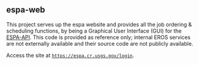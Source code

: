 ## espa-web
This project serves up the espa website and provides all the job ordering &
scheduling functions, by being a Graphical User Interface (GUI) for the [ESPA-API](https://github.com/USGS-EROS/espa-api). 
This code is provided as reference only; internal EROS services are not externally available and their source code are not publicly available.

Access the site at [`https://espa.cr.usgs.gov/login`](https://espa.cr.usgs.gov/login).
